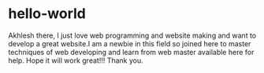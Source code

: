 # hello-world

Akhlesh there,
               I just love web programming and website making and want to develop a great website.I am a newbie in this field so joined here to master techniques of web developing and learn from web master available here for help.
Hope it will work great!!!
Thank you.

